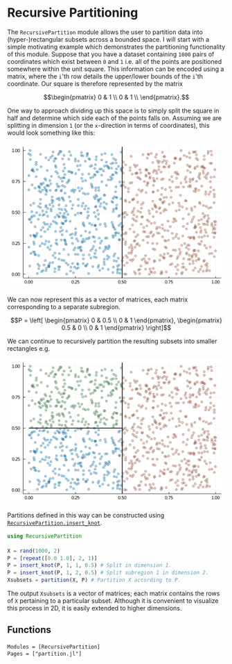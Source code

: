 # Recursive Partitioning

The `RecursivePartition` module allows the user to partition data into
(hyper-)rectangular subsets across a bounded space. I will start with a
simple motivating example which demonstrates the partitioning functionality of
this module. Suppose that you have a dataset containing ``1000`` pairs of
coordinates which exist between ``0`` and ``1`` i.e. all of the points are
positioned somewhere within the unit square. This information
can be encoded using a matrix, where the ``i``'th row details the upper/lower
bounds of the ``i``'th coordinate. Our square is therefore represented by the
matrix

```math
\begin{pmatrix}
  0 & 1 \\
  0 & 1 \\
\end{pmatrix}.
```

One way to approach dividing up this space is to simply split the square in half
and determine which side each of the points falls on. Assuming we are splitting
in dimension ``1`` (or the ``x``-direction in terms of coordinates), this would
look something like this:

![Partition Demo 1](figures/partition_demo1.png)

We can now represent this as a vector of matrices, each matrix corresponding to
a separate subregion.

```math
P = \left[
\begin{pmatrix}
  0 & 0.5 \\
  0 & 1
\end{pmatrix},
\begin{pmatrix}
  0.5 & 0 \\
  0   & 1
\end{pmatrix}
\right]
```

We can continue to recursively partition the resulting subsets into smaller
rectangles e.g.

![Partition Demo 2](figures/partition_demo2.png)

Partitions defined in this way can be constructed using
[`RecursivePartition.insert_knot`](@ref).

```julia
using RecursivePartition

X = rand(1000, 2)
P = [repeat([0.0 1.0], 2, 1)]
P = insert_knot(P, 1, 1, 0.5) # Split in dimension 1.
P = insert_knot(P, 1, 2, 0.5) # Split subregion 1 in dimension 2.
Xsubsets = partition(X, P) # Partition X according to P.
```

The output `Xsubsets` is a vector of matrices; each matrix contains the rows
of `X` pertaining to a particular subset. Although it is convenient to visualize
this process in 2D, it is easily extended to higher dimensions.

## Functions

```@autodocs
Modules = [RecursivePartition]
Pages = ["partition.jl"]
```
